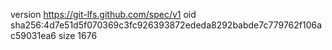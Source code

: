 version https://git-lfs.github.com/spec/v1
oid sha256:4d7e51d5f070369c3fc926393872ededa8292babde7c779762f106ac59031ea6
size 1676
